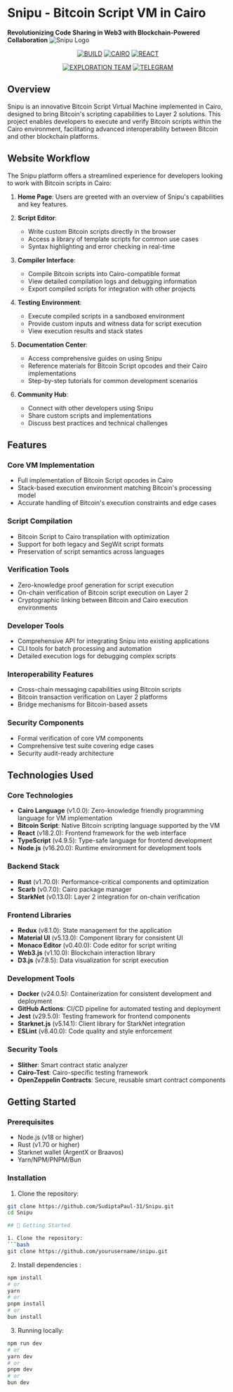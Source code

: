 # Snipu - Bitcoin Script VM in Cairo

**Revolutionizing Code Sharing in Web3 with Blockchain-Powered Collaboration**
![Snipu Logo](https://raw.githubusercontent.com/SudiptaPaul-31/Snipu/refs/heads/main/images/logo.jpg)


<p align="center">
  <a href="https://github.com/SudiptaPaul-31/Snipu"><img src="https://img.shields.io/badge/BUILD-PASSING-brightgreen?style=for-the-badge&logo=github&logoColor=white&labelColor=black" alt="BUILD"></a>
  <a href="https://www.cairo-lang.org/"><img src="https://img.shields.io/badge/CAIRO-1a1a1a?style=for-the-badge&logo=cairo&logoColor=white" alt="CAIRO"></a>
  <a href="https://reactjs.org/"><img src="https://img.shields.io/badge/REACT-61DAFB?style=for-the-badge&logo=react&logoColor=black" alt="REACT"></a>
</p>

<p align="center">
  <a href="https://github.com/SudiptaPaul-31"><img src="https://img.shields.io/badge/EXPLORATION_TEAM-212121?style=for-the-badge" alt="EXPLORATION TEAM"></a>
  <a href="https://t.me/bitcoinwildlife"><img src="https://img.shields.io/badge/TELEGRAM-26A5E4?style=for-the-badge&logo=telegram&logoColor=white" alt="TELEGRAM"></a>
</p>

## Overview

Snipu is an innovative Bitcoin Script Virtual Machine implemented in Cairo, designed to bring Bitcoin's scripting capabilities to Layer 2 solutions. This project enables developers to execute and verify Bitcoin scripts within the Cairo environment, facilitating advanced interoperability between Bitcoin and other blockchain platforms.

## Website Workflow

The Snipu platform offers a streamlined experience for developers looking to work with Bitcoin scripts in Cairo:

1. **Home Page**: Users are greeted with an overview of Snipu's capabilities and key features.

2. **Script Editor**:
   - Write custom Bitcoin scripts directly in the browser
   - Access a library of template scripts for common use cases
   - Syntax highlighting and error checking in real-time

3. **Compiler Interface**:
   - Compile Bitcoin scripts into Cairo-compatible format
   - View detailed compilation logs and debugging information
   - Export compiled scripts for integration with other projects

4. **Testing Environment**:
   - Execute compiled scripts in a sandboxed environment
   - Provide custom inputs and witness data for script execution
   - View execution results and stack states

5. **Documentation Center**:
   - Access comprehensive guides on using Snipu
   - Reference materials for Bitcoin Script opcodes and their Cairo implementations
   - Step-by-step tutorials for common development scenarios

6. **Community Hub**:
   - Connect with other developers using Snipu
   - Share custom scripts and implementations
   - Discuss best practices and technical challenges

## Features

### Core VM Implementation
- Full implementation of Bitcoin Script opcodes in Cairo
- Stack-based execution environment matching Bitcoin's processing model
- Accurate handling of Bitcoin's execution constraints and edge cases

### Script Compilation
- Bitcoin Script to Cairo transpilation with optimization
- Support for both legacy and SegWit script formats
- Preservation of script semantics across languages

### Verification Tools
- Zero-knowledge proof generation for script execution
- On-chain verification of Bitcoin script execution on Layer 2
- Cryptographic linking between Bitcoin and Cairo execution environments

### Developer Tools
- Comprehensive API for integrating Snipu into existing applications
- CLI tools for batch processing and automation
- Detailed execution logs for debugging complex scripts

### Interoperability Features
- Cross-chain messaging capabilities using Bitcoin scripts
- Bitcoin transaction verification on Layer 2 platforms
- Bridge mechanisms for Bitcoin-based assets

### Security Components
- Formal verification of core VM components
- Comprehensive test suite covering edge cases
- Security audit-ready architecture

## Technologies Used

### Core Technologies
- **Cairo Language** (v1.0.0): Zero-knowledge friendly programming language for VM implementation
- **Bitcoin Script**: Native Bitcoin scripting language supported by the VM
- **React** (v18.2.0): Frontend framework for the web interface
- **TypeScript** (v4.9.5): Type-safe language for frontend development
- **Node.js** (v16.20.0): Runtime environment for development tools

### Backend Stack
- **Rust** (v1.70.0): Performance-critical components and optimization
- **Scarb** (v0.7.0): Cairo package manager
- **StarkNet** (v0.13.0): Layer 2 integration for on-chain verification

### Frontend Libraries
- **Redux** (v8.1.0): State management for the application
- **Material UI** (v5.13.0): Component library for consistent UI
- **Monaco Editor** (v0.40.0): Code editor for script writing
- **Web3.js** (v1.10.0): Blockchain interaction library
- **D3.js** (v7.8.5): Data visualization for script execution

### Development Tools
- **Docker** (v24.0.5): Containerization for consistent development and deployment
- **GitHub Actions**: CI/CD pipeline for automated testing and deployment
- **Jest** (v29.5.0): Testing framework for frontend components
- **Starknet.js** (v5.14.1): Client library for StarkNet integration
- **ESLint** (v8.40.0): Code quality and style enforcement

### Security Tools
- **Slither**: Smart contract static analyzer
- **Cairo-Test**: Cairo-specific testing framework
- **OpenZeppelin Contracts**: Secure, reusable smart contract components

## Getting Started

### Prerequisites
- Node.js (v18 or higher)
- Rust (v1.70 or higher)
- Starknet wallet (ArgentX or Braavos)
- Yarn/NPM/PNPM/Bun

### Installation

1. Clone the repository:
```bash
git clone https://github.com/SudiptaPaul-31/Snipu.git
cd Snipu

## 🚀 Getting Started

1. Clone the repository:
```bash
git clone https://github.com/yourusername/snipu.git
```
2. Install dependencies :
```bash
npm install
# or
yarn
# or
pnpm install
# or
bun install
```
3. Running locally:
```bash
npm run dev
# or
yarn dev
# or
pnpm dev
# or
bun dev
```
